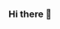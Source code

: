 ### Hi there 👋

<!--
**psycho376/psycho376** is a ✨ _special_ ✨ repository because its `README.md` (this file) appears on your GitHub profile.

- 🔭 I’m currently making some weird examination website.
- 🌱 I’m currently learning React, Node and Vanilla JavaScript
- 💬 Ask me about competitive programming.
- 📫 How to reach me: rohitaggarwal376@gmail.com

![Rohit's github stats](https://github-readme-stats.vercel.app/api?username=iamrohitagg&count_private=true&theme=dark&hide=prs,stars,issues&show_icons=true])
<br>
[![Top Langs](https://github-readme-stats.vercel.app/api/top-langs/?username=iamrohitagg&hide=jupyter%20notebook)](https://github.com/iamrohitagg/github-readme-stats)
<br>
<strong>Lame Joke Alert</strong>
<br>
Sometimes when coding in JavaScript, I just want to say "Fuck this". But I can't remember what "this" refers to. 😄
